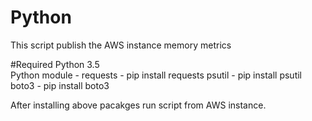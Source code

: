 # Python
This script publish the AWS instance memory metrics

#Required
Python 3.5  
Python module - 
	requests - pip install requests 
	psutil - pip install psutil  
	boto3 - pip install boto3  

After installing above pacakges run script from AWS instance.